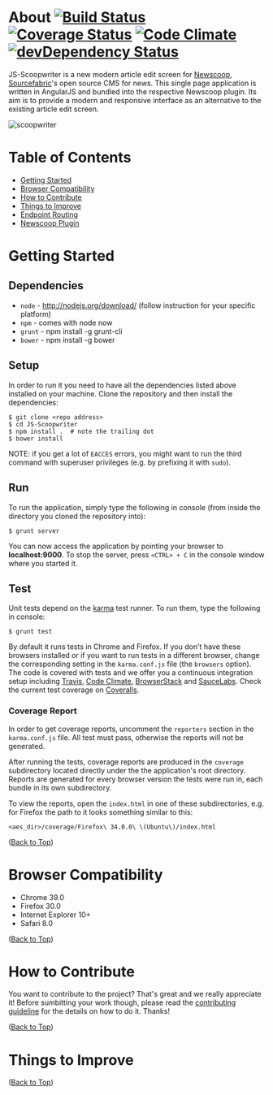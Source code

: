 # <a name="top"></a>About  [![Build Status](https://travis-ci.org/newscoop/JS-Scoopwriter.svg?branch=master)](https://travis-ci.org/newscoop/JS-Scoopwriter) [![Coverage Status](https://coveralls.io/repos/newscoop/JS-Scoopwriter/badge.svg?branch=master&service=github)](https://coveralls.io/github/newscoop/JS-Scoopwriter?branch=master) [![Code Climate](https://codeclimate.com/github/newscoop/JS-Scoopwriter/badges/gpa.svg)](https://codeclimate.com/github/newscoop/JS-Scoopwriter) [![devDependency Status](https://david-dm.org/newscoop/JS-Scoopwriter/dev-status.svg)](https://david-dm.org/newscoop/JS-Scoopwriter#info=devDependencies)

JS-Scoopwriter is a new modern article edit screen for
[Newscoop](https://github.com/sourcefabric/Newscoop),
[Sourcefabric](https://www.sourcefabric.org)'s open source CMS for news. This single page application is written in AngularJS and bundled into the respective Newscoop plugin. Its aim is to provide a modern and responsive interface as an alternative to the existing article edit screen.

![scoopwriter](http://i60.tinypic.com/wiwuf8.png)

# Table of Contents

* [Getting Started](#gettingStarted)
* [Browser Compatibility](#compatibility)
* [How to Contribute](#contribute)
* [Things to Improve](#toImprove)
* [Endpoint Routing](ROUTING.md)
* [Newscoop Plugin](PLUGIN.md)

# <a name="gettingStarted"></a>Getting Started
## Dependencies
* `node` - http://nodejs.org/download/ (follow instruction for your specific platform)
* `npm` - comes with node now
* `grunt` - npm install -g grunt-cli
* `bower` - npm install -g bower

## Setup
In order to run it you need to have all the dependencies listed
above installed on your machine. Clone the repository and then 
install the dependencies:

    $ git clone <repo address>
    $ cd JS-Scoopwriter
    $ npm install .  # note the trailing dot
    $ bower install

NOTE: if you get a lot of `EACCES` errors, you might want to run the third
command with superuser privileges (e.g. by prefixing it with `sudo`).

## Run

To run the application, simply type the following in console (from inside
the directory you cloned the repository into):

    $ grunt server

You can now access the application by pointing your browser to
**localhost:9000**. To stop the server, press `<CTRL> + C` in the console
window where you started it.

## Test

Unit tests depend on the [karma](http://karma-runner.github.io/) test runner.
To run them, type the following in console:

    $ grunt test

By default it runs tests in Chrome and Firefox. If you don't have these
browsers installed or if you want to run tests in a different browser, change
the corresponding setting in the `karma.conf.js` file (the `browsers` option).
The code is covered with tests and we offer you a continuous integration setup including [Travis](https://travis-ci.org/newscoop/JS-Scoopwriter), [Code Climate](https://codeclimate.com/github/newscoop/JS-Scoopwriter), [BrowserStack](https://www.browserstack.com) and [SauceLabs](https://saucelabs.com). Check the current test coverage on [Coveralls](https://coveralls.io/github/newscoop/JS-Scoopwriter).

### <a name="testCoverage"></a>Coverage Report
In order to get coverage reports, uncomment the `reporters` section in the
`karma.conf.js` file. All test must pass, otherwise the reports will not be
generated.

After running the tests, coverage reports are produced in the `coverage`
subdirectory located directly under the the application's root directory.
Reports are generated for every browser version the tests were run in, each
bundle in its own subdirectory.

To view the reports, open the `index.html` in one of these subdirectories, e.g.
for Firefox the path to it looks something similar to this:

`<aes_dir>/coverage/Firefox\ 34.0.0\ \(Ubuntu\)/index.html`

([Back to Top](#top))

# <a name="compatibility"></a>Browser Compatibility

* Chrome 39.0
* Firefox 30.0
* Internet Explorer 10+
* Safari 8.0

([Back to Top](#top))

# <a name="contribute"></a>How to Contribute

You want to contribute to the project? That's great and we really appreciate
it! Before sumbitting your work though, please read the
[contributing guideline](CONTRIBUTING.md) for the details on how to do it.
Thanks!

([Back to Top](#top))

# <a name="toImprove"></a>Things to Improve


([Back to Top](#top))
